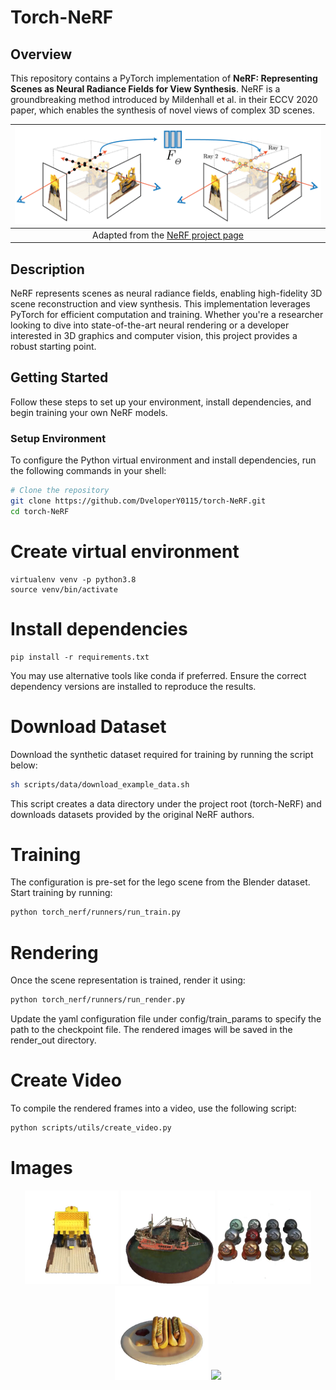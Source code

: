 # Torch-NeRF

## Overview

This repository contains a PyTorch implementation of **NeRF: Representing Scenes as Neural Radiance Fields for View Synthesis**. NeRF is a groundbreaking method introduced by Mildenhall et al. in their ECCV 2020 paper, which enables the synthesis of novel views of complex 3D scenes.

| ![NeRF Overview](./media/nerf_overview.png) |
|:--:|
| Adapted from the [NeRF project page](https://www.matthewtancik.com/nerf)|

## Description

NeRF represents scenes as neural radiance fields, enabling high-fidelity 3D scene reconstruction and view synthesis. This implementation leverages PyTorch for efficient computation and training. Whether you're a researcher looking to dive into state-of-the-art neural rendering or a developer interested in 3D graphics and computer vision, this project provides a robust starting point.

## Getting Started

Follow these steps to set up your environment, install dependencies, and begin training your own NeRF models.

### Setup Environment

To configure the Python virtual environment and install dependencies, run the following commands in your shell:

```sh
# Clone the repository
git clone https://github.com/DveloperY0115/torch-NeRF.git
cd torch-NeRF
```

# Create virtual environment
```
virtualenv venv -p python3.8
source venv/bin/activate
```

# Install dependencies
```
pip install -r requirements.txt
```
You may use alternative tools like conda if preferred. Ensure the correct dependency versions are installed to reproduce the results.

# Download Dataset
Download the synthetic dataset required for training by running the script below:
```bash
sh scripts/data/download_example_data.sh
```

This script creates a data directory under the project root (torch-NeRF) and downloads datasets provided by the original NeRF authors.

# Training
The configuration is pre-set for the lego scene from the Blender dataset. Start training by running:
```bash
python torch_nerf/runners/run_train.py
```

# Rendering
Once the scene representation is trained, render it using:
```bash
python torch_nerf/runners/run_render.py
```

Update the yaml configuration file under config/train_params to specify the path to the checkpoint file. The rendered images will be saved in the render_out directory.

# Create Video
To compile the rendered frames into a video, use the following script:
```bash
python scripts/utils/create_video.py
```

# Images

<p align="middle">
  <img src="./media/nerf_blender/lego.gif" width="150" />
  <img src="./media/nerf_blender/ship.gif" width="150" />
  <img src="./media/nerf_blender/materials.gif" width="150" />
  <img src="./media/nerf_blender/hotdog.gif" width="150" />
  <img src="./media/nerf_llff/fern.gif" width="150" />
  </p>
